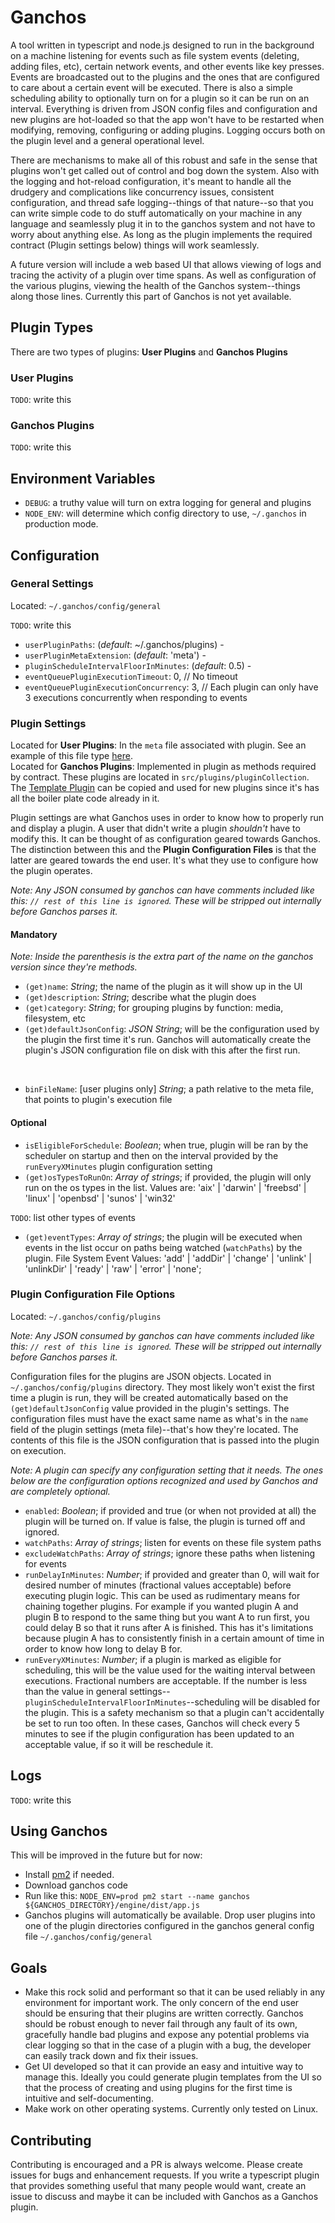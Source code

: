 # Ganchos

A tool written in typescript and node.js designed to run in the background on a machine listening for events such as file system events (deleting, adding files, etc), certain network events, and other 
events like key presses. Events are broadcasted out to the plugins and the ones that are configured to care about a certain event will be executed. There is also a simple scheduling
ability to optionally turn on for a plugin so it can be run on an interval. Everything is driven from JSON config files and configuration and new plugins are hot-loaded so 
that the app won't have to be restarted when modifying, removing, configuring or adding plugins. Logging occurs both on the plugin level and a general operational level. 

There are mechanisms to make all of this robust and safe in the sense that plugins won't get called out of control and bog down the system. Also with the logging and hot-reload configuration,
it's meant to handle all the drudgery and complications like concurrency issues, consistent configuration, and thread safe logging--things of that nature--so that you can write simple code 
to do stuff automatically on your machine in any language and seamlessly plug it in to the ganchos system and not have to worry about anything else. As long as the plugin implements 
the required contract (Plugin settings below) things will work seamlessly.

A future version will include a web based UI that allows viewing of logs and tracing the activity of a plugin over time spans. As well as configuration of the various plugins, viewing the health
of the Ganchos system--things along those lines. Currently this part of Ganchos is not yet available.

## Plugin Types
There are two types of plugins: **User Plugins** and **Ganchos Plugins**

### User Plugins
`TODO`: write this

### Ganchos Plugins
`TODO`: write this

## Environment Variables
* `DEBUG`: a truthy value will turn on extra logging for general and plugins
* `NODE_ENV`: will determine which config directory to use, `~/.ganchos` in production mode.

## Configuration

### General Settings
Located: `~/.ganchos/config/general`

`TODO`: write this
* `userPluginPaths`: (*default*: ~/.ganchos/plugins) -
* `userPluginMetaExtension`: (*default*: 'meta') - 
* `pluginScheduleIntervalFloorInMinutes`: (*default*: 0.5) - 
* `eventQueuePluginExecutionTimeout`: 0, // No timeout
* `eventQueuePluginExecutionConcurrency`: 3, // Each plugin can only have 3 executions concurrently when responding to events


### Plugin Settings
Located for **User Plugins**: In the `meta` file associated with plugin. See an example of this file type [here](shared/src/plugins/DefaultUserPluginMetaFile.meta).
<br>
Located for **Ganchos Plugins**: Implemented in plugin as methods required by contract. These plugins are located in `src/plugins/pluginCollection`.
The [Template Plugin](engine/src/plugins/pluginCollection/TemplatePlugin.ts) can be copied and used for new plugins since it's has all the boiler plate code already in it.


Plugin settings are what Ganchos uses in order to know how to properly run and display a plugin. A user that didn't write a plugin *shouldn't* have to modify this.
It can be thought of as configuration geared towards Ganchos. The distinction between this and the **Plugin Configuration Files** is that the latter are geared towards 
the end user. It's what they use to configure how the plugin operates.

*Note: Any JSON consumed by ganchos can have comments included like this: `// rest of this line is ignored`. These will be stripped out internally before Ganchos parses it.*

#### Mandatory
*Note: Inside the parenthesis is the extra part of the name on the ganchos version since they're methods.*

* `(get)name`: *String*; the name of the plugin as it will show up in the UI
* `(get)description`: *String*; describe what the plugin does
* `(get)category`: *String*; for grouping plugins by function: media, filesystem, etc
* `(get)defaultJsonConfig`: *JSON String*; will be the configuration used by the plugin the first time it's run. Ganchos will automatically create
 the plugin's JSON configuration file on disk with this after the first run.
<br>

* `binFileName`: [user plugins only] *String*; a path relative to the meta file, that points to plugin's execution file

#### Optional
* `isEligibleForSchedule`: *Boolean*; when true, plugin will be ran by the scheduler on startup and then on the interval provided by the `runEveryXMinutes` plugin configuration setting
* `(get)osTypesToRunOn`: *Array of strings*; if provided, the plugin will only run on the os types in the list. Values are: 'aix' | 'darwin' | 'freebsd' | 'linux' | 'openbsd' | 'sunos' | 'win32'

`TODO`: list other types of events
* `(get)eventTypes`: *Array of strings*; the plugin will be executed when events in the list occur on paths being watched (`watchPaths`) by the plugin. 
File System Event Values: 'add' | 'addDir' | 'change' | 'unlink' | 'unlinkDir' | 'ready' | 'raw' | 'error' | 'none';

### Plugin Configuration File Options
Located: `~/.ganchos/config/plugins`

*Note: Any JSON consumed by ganchos can have comments included like this: `// rest of this line is ignored`. These will be stripped out internally before Ganchos parses it.*

Configuration files for the plugins are JSON objects. Located in `~/.ganchos/config/plugins` directory. They most likely won't exist the first time a plugin
is run, they will be created automatically based on the `(get)defaultJsonConfig` value provided in the plugin's settings. The configuration 
files must have the exact same name as what's in the `name` field of the plugin settings (meta file)--that's how they're located. The contents of this file is the JSON configuration that is passed into the plugin on execution. 

*Note: A plugin can specify any configuration setting that it needs. The ones below are the configuration options recognized and used by Ganchos and are completely optional.* 

* `enabled`: *Boolean*; if provided and true (or when not provided at all) the plugin will be turned on. If value is false, the plugin is turned off and ignored.
* `watchPaths`: *Array of strings*; listen for events on these file system paths
* `excludeWatchPaths`: *Array of strings*; ignore these paths when listening for events
* `runDelayInMinutes`: *Number*; if provided and greater than 0, will wait for desired number of minutes (fractional values acceptable) before executing plugin logic. This can be used as rudimentary means for chaining together plugins.
For example if you wanted plugin A and plugin B to respond to the same thing but you want A to run first, you could delay B so that it runs after A is finished. This has it's limitations because plugin A has to consistently finish in
a certain amount of time in order to know how long to delay B for. 
* `runEveryXMinutes`: *Number*; if a plugin is marked as eligible for scheduling, this will be the value used for the waiting interval between executions. Fractional numbers are acceptable. 
If the number is less than the value in general settings--`pluginScheduleIntervalFloorInMinutes`--scheduling will be disabled for the plugin. This is a safety mechanism so that a plugin can't accidentally be set to run too often. 
In these cases, Ganchos will check every 5 minutes to see if the plugin configuration has been updated to an acceptable value, if so it will be reschedule it.

## Logs
`TODO`: write this

## Using Ganchos
This will be improved in the future but for now:
<br>

* Install [pm2](https://www.npmjs.com/package/pm2) if needed.
* Download ganchos code
* Run like this: `NODE_ENV=prod pm2 start --name ganchos ${GANCHOS_DIRECTORY}/engine/dist/app.js`
* Ganchos plugins will automatically be available. Drop user plugins into one of the plugin directories configured in the ganchos general config file `~/.ganchos/config/general`

## Goals
* Make this rock solid and performant so that it can be used reliably in any environment for important work. The only concern of the end user should be ensuring that their plugins are written correctly.
Ganchos should be robust enough to never fail through any fault of its own, gracefully handle bad plugins and expose any potential problems via clear logging so that in the case of a plugin with a bug, 
the developer can easily track down and fix their issues. 
* Get UI developed so that it can provide an easy and intuitive way to manage this. Ideally you could generate plugin templates from the UI so that the process of creating and using plugins for the first time is intuitive and self-documenting.
* Make work on other operating systems. Currently only tested on Linux.

## Contributing 

Contributing is encouraged and a PR is always welcome. Please create issues for bugs and enhancement requests. If you write a typescript plugin that provides something useful that many people would want, create an issue to discuss and maybe it can be included with Ganchos as a Ganchos plugin.